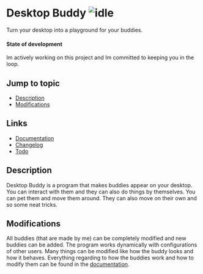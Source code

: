 # Desktop Buddy ![idle](https://github.com/jvietman/pokebuddy/assets/77661493/7f1023e7-1a1e-4747-81e2-d34990eac1d4)
Turn your desktop into a playground for your buddies.

#### State of development
Im actively working on this project and Im committed to keeping you in the loop.

## Jump to topic
- [Description](description)
- [Modifications](modifications)

## Links
- [Documentation](DOCUMENTATION.md)
- [Changelog](CHANGELOG.md)
- [Todo](TODO.md)

## <a name="description"></a>Description
Desktop Buddy is a program that makes buddies appear on your desktop.
You can interact with them and they can also do things by themselves. You can pet them and move them around. They can also move on their own and so some neat tricks.

## <a name="modifications"></a>Modifications
All buddies (that are made by me) can be completely modified and new buddies can be added. The program works dynamically with configurations of other users. Many things can be modified like how the buddy looks and how it behaves. Everything regarding to how the buddies work and how to modify them can be found in the [documentation](DOCUMENTATION.md).
